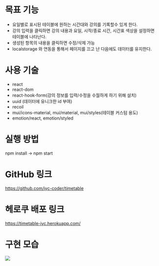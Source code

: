 # 목표 기능 
- 요일별로 표시된 테이블에 원하는 시간대와 강의를 기록할수 있게 한다. 
- 강의 입력을 클릭하면 강의 내용과 요일, 시작/종료 시간, 시간표 색상을 설정하면 테이블에 나타난다.
- 생성된 항목의 내용을 클릭하면 수정/삭제 가능 
- localstorage 와 연동을 통해서 페이지를 끄고 난 다음에도 데이터를 유지한다.


# 사용 기술
- react
- react-dom
- react-hook-form(강의 정보를 입력/수정을 수월하게 하기 위해 설치)
- uuid (데이터에 유니크한 id 부여)
- recoil
- mui/icons-material, mui/material, mui/styles(테이블 커스텀 용도)
- emotion/react, emotion/styled

# 실행 방법 
npm install -> npm start

# GitHub 링크
https://github.com/jyc-coder/timetable

# 헤로쿠 배포 링크
https://timetable-jyc.herokuapp.com/

# 구현 모습
![](https://velog.velcdn.com/images/jhs000123/post/32038aa5-6ae8-49cb-b1c7-0ea76045bbea/image.gif)
